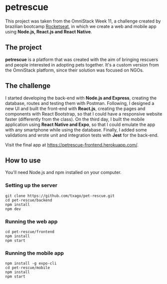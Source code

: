 # petrescue

This project was taken from the OmniStack Week 11, a challenge created by brazilian bootcamp [Rocketseat](https://github.com/Rocketseat), in which we create a web and mobile app using **Node.js, React.js and React Native**.

## The project

**petrescue** is a platform that was created with the aim of bringing rescuers and people interested in adopting pets together. It's a custom version from the OmniStack platform, since their solution was focused on NGOs.

## The challenge

I started developing the back-end with **Node.js and Express**, creating the database, routes and testing them with Postman. Following, I designed a new UI and built the front-end with **React.js**, creating the pages and components with React Bootstrap, so that I could have a responsive website faster (differently from the class). On the third day, I built the mobile application using **React Native and Expo**, so that I could emulate the app with any smartphone while using the database. Finally, I added some validations and wrote unit and integration tests with **Jest** for the back-end.

Visit the final app at https://petrescue-frontend.herokuapp.com/.

## How to use

You'll need Node.js and npm installed on your computer.

### Setting up the server

```
git clone https://github.com/txago/pet-rescue.git
cd pet-rescue/backend
npm install
npm dev
```

### Running the web app

```
cd pet-rescue/frontend
npm install
npm start
```

### Running the mobile app

```
npm install -g expo-cli
cd pet-rescue/mobile
npm install
npm start
```
